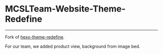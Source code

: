 # MCSLTeam-Website-Theme-Redefine

___

Fork of [hexo-theme-redefine](https://github.com/EvanNotFound/hexo-theme-redefine).

For our team, we added product view, background from image bed.
